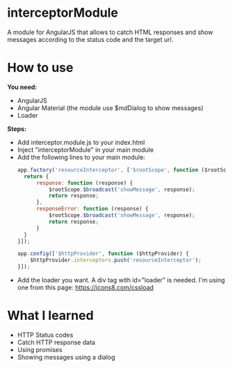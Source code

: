 # interceptorModule
A module for AngularJS that allows to catch HTML responses and show messages according to the status code and the target url.

# How to use

**You need:**
  - AngularJS
  - Angular Material (the module use $mdDialog to show messages)
  - Loader
  
**Steps:**
  - Add interceptor.module.js to your index.html
  - Inject "interceptorModule" in your main module
  - Add the following lines to your main module:
    ```javascript
    app.factory('resourceInterceptor', ['$rootScope', function ($rootScope) {
      return {
          response: function (response) {
              $rootScope.$broadcast('showMessage', response);
              return response;
          },
          responseError: function (response) {
              $rootScope.$broadcast('showMessage', response);
              return response;
          }
      }
    }]);

    app.config(['$httpProvider', function ($httpProvider) {
        $httpProvider.interceptors.push('resourceInterceptor');
    }]);
    ```
  - Add the loader you want. A div tag with id="loader" is needed. I'm using one from this page: https://icons8.com/cssload
  
# What I learned
  - HTTP Status codes
  - Catch HTTP response data
  - Using promises
  - Showing messages using a dialog
